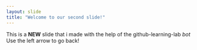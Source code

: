 ```yaml
---
layout: slide
title: "Welcome to our second slide!"
---
```

This is a **NEW** slide that i made with the help of the github-learning-lab *bot*
Use the left arrow to go back!
